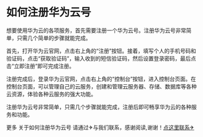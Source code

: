 # 如何注册华为云号

想要使用华为云的各项服务，首先需要注册一个华为云号。注册华为云号非常简单，只需几个简单的步骤就能完成。

首先，打开华为云官网，点击右上角的“注册”按钮。接着，填写个人的手机号码和验证码，点击“获取验证码”，输入收到的短信验证码，然后设置登录密码，最后点击“立即注册”即可完成注册。

注册完成后，登录华为云官网，点击右上角的“控制台”按钮，进入控制台页面。在控制台页面，可以管理自己的云服务，创建和管理云服务器、存储、数据库等各种云资源，体验各种云服务的强大功能。

注册华为云号非常简单，只需几个步骤就能完成，注册后即可畅享华为云的各种服务和功能。

更多 关于如何注册华为云号 请通过✈与我们联系，感谢阅读,谢谢！[点这里联系✈](https://sms.k02.cc)